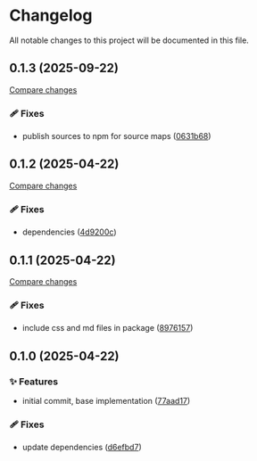 <!-- header -->
# Changelog

All notable changes to this project will be documented in this file.

<!-- version:0.1.3 -->
## 0.1.3 (2025-09-22)

[Compare changes](https://github.com/Wroud/foundation/compare/react-tree-v0.1.2...react-tree-v0.1.3)

<!-- changelog -->
### 🩹 Fixes

- publish sources to npm for source maps ([0631b68](https://github.com/Wroud/foundation/commit/0631b68))

<!-- version:0.1.2 -->
## 0.1.2 (2025-04-22)

[Compare changes](https://github.com/Wroud/foundation/compare/react-tree-v0.1.1...react-tree-v0.1.2)

<!-- changelog -->
### 🩹 Fixes

- dependencies ([4d9200c](https://github.com/Wroud/foundation/commit/4d9200c))

<!-- version:0.1.1 -->
## 0.1.1 (2025-04-22)

[Compare changes](https://github.com/Wroud/foundation/compare/react-tree-v0.1.0...react-tree-v0.1.1)

<!-- changelog -->
### 🩹 Fixes

- include css and md files in package ([8976157](https://github.com/Wroud/foundation/commit/8976157))

<!-- version:0.1.0 -->
## 0.1.0 (2025-04-22)

<!-- changelog -->
### ✨ Features

- initial commit, base implementation ([77aad17](https://github.com/Wroud/foundation/commit/77aad17))

### 🩹 Fixes

- update dependencies ([d6efbd7](https://github.com/Wroud/foundation/commit/d6efbd7))

